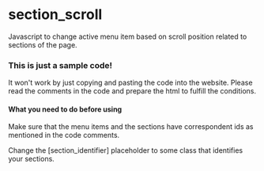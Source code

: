 # section_scroll
Javascript to change active menu item based on scroll position related to
sections of the page.

### This is just a sample code!
It won't work by just copying and pasting the code into the website. Please
read the comments in the code and prepare the html to fulfill the conditions.

#### What you need to do before using
Make sure that the menu items and the sections have correspondent ids as
mentioned in the code comments.

Change the [section_identifier] placeholder to some class that identifies your
sections.
